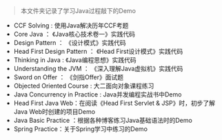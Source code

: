 > 本文件夹记录了学习Java过程敲下的Demo

- CCF Solving : 使用Java解决历年CCF考题
- Core Java ： 《Java核心技术卷一》实践代码
- Design Pattern ： 《设计模式》实践代码
- Head First Design Pattern ： 《Head First设计模式》实践代码
- Thinking in Java : 《Java编程思想》实践代码
- Understanding the JVM ： 《深入理解Java虚拟机》实践代码
- Sword on Offer ： 《剑指Offer》面试题
- Objected Oriented Course : 大二面向对象课程练习
- Java Concurrency in Practice : Java并发编程实战书中Demo
- Head First Java Web：在阅读《Head First Servlet & JSP》时，初步了解Java Web时创建的项目Demo
- Java Basic Practice ：根据各种博客练习Java基础语法时的Demo
- Spring Practice：关于Spring学习中练习的Demo

  

